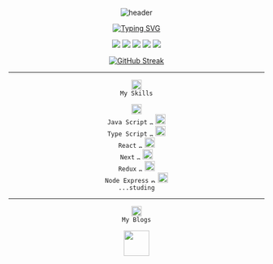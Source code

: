
<div align="center">

![header](https://capsule-render.vercel.app/api?type=waving&color=gradient&height=120&animation=fadeIn&section=footer&text=&fontColor=99CCCC&fontAlign=70)
</div>
<div align="center">


[![Typing SVG](https://readme-typing-svg.herokuapp.com/?color=f0f6fc&lines=Frontend+developer⚝React+Lover+❤︎&font=Caveat&size=30)](https://git.io/typing-svg)


  
  
![](http://github-profile-summary-cards.vercel.app/api/cards/profile-details?username=otesic&theme=transparent)
![](http://github-profile-summary-cards.vercel.app/api/cards/repos-per-language?username=otesic&theme=transparent)
![](http://github-profile-summary-cards.vercel.app/api/cards/most-commit-language?username=otesic&theme=transparent)
![](http://github-profile-summary-cards.vercel.app/api/cards/stats?username=otesic&theme=transparent)
![](http://github-profile-summary-cards.vercel.app/api/cards/productive-time?username=otesic&theme=transparent&utcOffset=8)


[![GitHub Streak](https://github-readme-streak-stats.herokuapp.com/?user=otesic&theme=default)](https://git.io/streak-stats)

<div>

----
<div align="center">

<code><img alt = "My Skills" height="20" src="https://img.icons8.com/cotton/512/code.png"> My Skills</code>

</div>

<div align="center">

<code><img alt = "JavaScript" height="20" src="https://img.icons8.com/dusk/512/javascript.png"> Java Script</code>
<img alt = "node.js" height="8" src="https://img.icons8.com/material-two-tone/512/comma.png">
<code><img alt = "TypeScript" height="20" src="https://img.icons8.com/fluency/512/typescript.png"> Type Script</code>
<img alt = "node.js" height="8" src="https://img.icons8.com/material-two-tone/512/comma.png">
<code><img alt = "React" height="20" src="https://img.icons8.com/dusk/512/react.png"> React</code>
<img alt = "node.js" height="8" src="https://img.icons8.com/material-two-tone/512/comma.png">
  <code><img alt = "Next" height="20" src="https://w7.pngwing.com/pngs/87/586/png-transparent-next-js-hd-logo.png"> Next</code>
<img alt = "node.js" height="8" src="https://img.icons8.com/material-two-tone/512/comma.png">
<code><img alt = "Redux" height="20" src="https://img.icons8.com/color/512/redux.png"> Redux</code>
<img alt = "node.js" height="8" src="https://img.icons8.com/material-two-tone/512/comma.png">
<code><img alt = "node.js" height="20" src="https://img.icons8.com/fluency/512/node-js.png"> Node Express</code>
<img alt = "node.js" height="10" src="https://img.icons8.com/emoji/512/plus-emoji.png">
<code><img alt = "node.js" height="20" src="https://img.icons8.com/ultraviolet/512/students.png"> ...studing</code>

 
</div>

---

<div align="center">

<code><img alt = "My Blogs" height="20" src="https://img.icons8.com/dusk/512/google-blog-search.png"> My Blogs</code>

<a href="https://reactlover.tistory.com/"><img src="https://img.icons8.com/external-xnimrodx-blue-xnimrodx/512/external-write-blogger-and-influencer-xnimrodx-blue-xnimrodx.png" width="50px" height="50px"/></a>

</div>  
